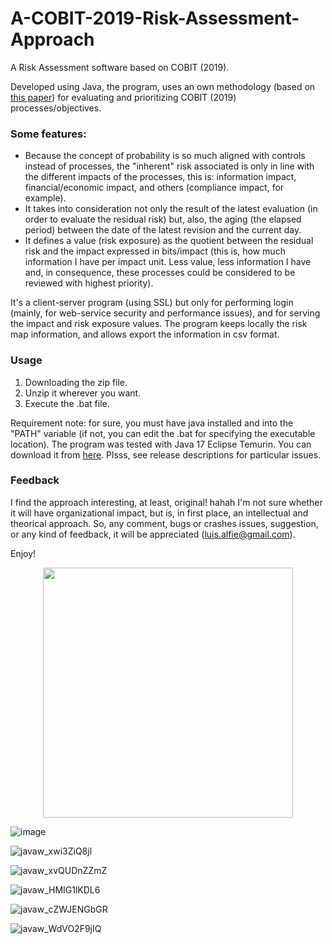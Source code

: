 # A-COBIT-2019-Risk-Assessment-Approach
A Risk Assessment software based on COBIT (2019).

Developed using Java, the program, uses an own methodology (based on [this paper](https://github.com/Lucho-A/A-Risk-Assessment-approach-based-on-Information-Theory)) for evaluating and prioritizing COBIT (2019) processes/objectives.

### Some features:
- Because the concept of probability is so much aligned with controls instead of processes, the "inherent" risk associated is only in line with the different impacts of the processes, this is: information impact, financial/economic impact, and others (compliance impact, for example).
- It takes into consideration not only the result of the latest evaluation (in order to evaluate the residual risk) but, also, the aging (the elapsed period) between the date of the latest revision and the current day.
- It defines a value (risk exposure) as the quotient between the residual risk and the impact expressed in bits/impact (this is, how much information I have per impact unit. Less value, less information I have and, in consequence, these processes could be considered to be reviewed with highest priority).

It's a client-server program (using SSL) but only for performing login (mainly, for web-service security and performance issues), and for serving the impact and risk exposure values. The program keeps locally the risk map information, and allows export the information in csv format.

### Usage
1) Downloading the zip file.
2) Unzip it wherever you want.
3) Execute the .bat file.

Requirement note: for sure, you must have java installed and into the "PATH" variable (if not, you can edit the .bat for specifying the executable location). The program was tested with Java 17 Eclipse Temurin. You can download it from [here](https://adoptium.net/es/). Plsss, see release descriptions for particular issues. 

### Feedback
I find the approach interesting, at least, original! hahah I'm not sure whether it will have organizational impact, but is, in first place, an intellectual and theorical approach. So, any comment, bugs or crashes issues, suggestion, or any kind of feedback, it will be appreciated (luis.alfie@gmail.com).

Enjoy!
<p align="center">

<img height="400" src="https://user-images.githubusercontent.com/40904281/211438121-02794fdd-26ad-4a27-b808-c6a82b2158cc.png">

![image](https://user-images.githubusercontent.com/40904281/149053255-35c88746-5628-4526-80d7-e216679ad86f.png)

![javaw_xwi3ZiQ8jl](https://user-images.githubusercontent.com/40904281/149053363-89b8c58b-ea46-482f-a1ca-001d1447efee.png)

![javaw_xvQUDnZZmZ](https://user-images.githubusercontent.com/40904281/149053415-edb90768-55df-4c70-a82b-a42c113edfb3.png)

![javaw_HMIG1lKDL6](https://user-images.githubusercontent.com/40904281/149053444-1cdffb6c-e51b-403e-a79a-718c5b0f2043.png)

![javaw_cZWJENGbGR](https://user-images.githubusercontent.com/40904281/149053489-77d870a7-748b-4e59-b80c-eb236edf3298.png)

![javaw_WdVO2F9jIQ](https://user-images.githubusercontent.com/40904281/149053526-eb8aa718-83a1-47c0-b5c1-8b67eeec4c27.png)
</p>


















